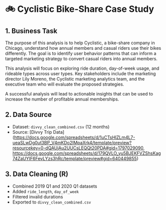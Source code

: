 # 🚲 Cyclistic Bike-Share Case Study

## 1. Business Task

The purpose of this analysis is to help Cyclistic, a bike-share company in Chicago, understand how annual members and casual riders use their bikes differently. The goal is to identify user behavior patterns that can inform a targeted marketing strategy to convert casual riders into annual members.

This analysis will focus on exploring ride duration, day-of-week usage, and rideable types across user types. Key stakeholders include the marketing director Lily Moreno, the Cyclistic marketing analytics team, and the executive team who will evaluate the proposed strategies.

A successful analysis will lead to actionable insights that can be used to increase the number of profitable annual memberships.

## 2. Data Source
- Dataset: `divvy_clean_combined.csv` (12 months)
- Source: [Divvy Trip Data](https://docs.google.com/spreadsheets/d/1uCTsHlZLm4L7-ueaSLwDg0ut3BP_V4mKDo2IMpaXrk4/template/preview?resourcekey=0-dQAUjAu2UUCsLEQQt20PDA#gid=1797029090, https://docs.google.com/spreadsheets/d/179QVLO_yu5BJEKFVZShsKag74ZaUYIF6FevLYzs3hRc/template/preview#gid=640449855)

## 3. Data Cleaning (R)
- Combined 2019 Q1 and 2020 Q1 datasets
- Added `ride_length`, `day_of_week`
- Filtered invalid durations
- Exported to `divvy_clean_combined.csv`
